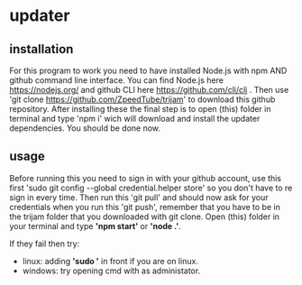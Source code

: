 # updater

## installation 
For this program to work you need to have installed Node.js with npm AND github command line interface.
You can find Node.js here https://nodejs.org/ and github CLI here https://github.com/cli/cli .
Then use 'git clone https://github.com/ZpeedTube/trijam' to download this github repository.
After installing these the final step is to open (this) folder in terminal and type 'npm i' wich will download and install the updater dependencies.
You should be done now.

## usage
Before running this you need to sign in with your github account, use this first 'sudo git config --global credential.helper store' so you don't have to re sign in every time.
Then run this 'git pull' and should now ask for your credentials when you run this 'git push', remember that you have to be in the trijam folder that you downloaded with git clone.
Open (this) folder in your terminal and type **'npm start'** or **'node .'**. 

If they fail then try:
- linux: adding **'sudo '** in front if you are on linux.
- windows: try opening cmd with as administator.
